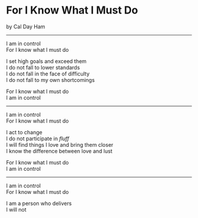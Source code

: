 For I Know What I Must Do
====  
by Cal Day Ham

----

I am in control  
For I know what I must do  

I set high goals and exceed them  
I do not fall to lower standards  
I do not fall in the face of difficulty  
I do not fall to my own shortcomings  

For I know what I must do  
I am in control  

----

I am in control  
For I know what I must do  

I act to change  
I do not participate in *fluff*  
I will find things I love and bring them closer  
I know the difference between love and lust  

For I know what I must do  
I am in control  

----

I am in control  
For I know what I must do  

I am a person who delivers  
I will not

 


